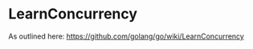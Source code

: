 LearnConcurrency
================

As outlined here: https://github.com/golang/go/wiki/LearnConcurrency

